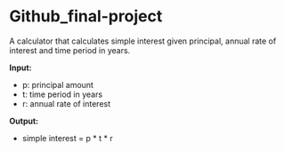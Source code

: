 # Github_final-project

A calculator that calculates simple interest given principal, annual rate of interest and time period in years.

**Input:**
- p: principal amount
- t: time period in years
- r: annual rate of interest

**Output:**
- simple interest = p * t * r
